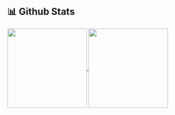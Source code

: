 ## 📊 Github Stats

<a href="https://github.com/pranayguptag/github-readme-stats">
  <img height=180 align="center" src="https://github-readme-stats-k55h.vercel.app/api?username=pranayguptag&show_icons=true&include_all_commits=true&theme=ambient_gradient" />
</a>
<a href="https://github.com/pranayguptag/convoychat">
  <img height=180 align="center" src="https://github-readme-stats-k55h.vercel.app/api/top-langs/?username=pranayguptag&layout=compact&langs_count=8&theme=ambient_gradient" />
</a>
